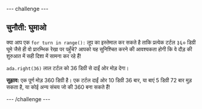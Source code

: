 --- challenge ---

## चुनौती: घुमाओ 

क्या आप एक `for turn in range():` लूप का इस्तेमाल कर सकते है ताकि प्रत्येक टर्टल ३६० डिग्री घूमे जैसे ही वो प्रारम्भिक रेखा पर पहुँचे? आपको यह सुनिश्चित करने की आवश्यकता होगी कि वे दौड़ की शुरुआत में सही दिशा में सामना कर रहे हैं!

`ada.right(36)` लाल टर्टल को 36 डिग्री से दाईं ओर मोड़ देगा।

**सुझाव:** एक पूर्ण मोड़ 360 डिग्री है। एक टर्टल दाईं ओर 10 डिग्री 36 बार, या बाएं 5 डिग्री 72 बार मुड़ सकता है, या कोई अन्य संचय जो की 360 बना सकते हैं!

--- /challenge ---
